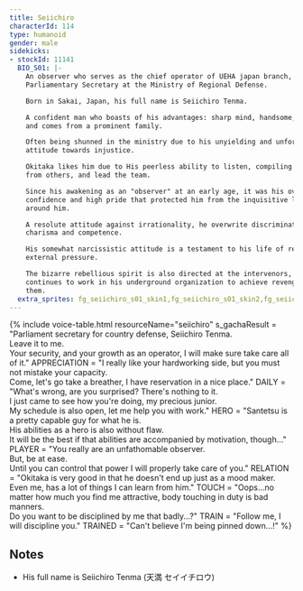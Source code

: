 ```yaml
---
title: Seiichiro
characterId: 114
type: humanoid
gender: male
sidekicks:
- stockId: 11141
  BIO_S01: |-
    An observer who serves as the chief operator of UEHA japan branch, also the
    Parliamentary Secretary at the Ministry of Regional Defense.

    Born in Sakai, Japan, his full name is Seiichiro Tenma.

    A confident man who boasts of his advantages: sharp mind, handsome, athletic,
    and comes from a prominent family.

    Often being shunned in the ministry due to his unyielding and unforgiving
    attitude towards injustice.

    Okitaka likes him due to His peerless ability to listen, compiling information
    from others, and lead the team.

    Since his awakening as an "observer" at an early age, it was his overwhelming
    confidence and high pride that protected him from the inquisitive looks of those
    around him.

    A resolute attitude against irrationality, he overwrite discrimination with his
    charisma and competence.

    His somewhat narcissistic attitude is a testament to his life of resisting
    external pressure.

    The bizarre rebellious spirit is also directed at the intervenors, and he
    continues to work in his underground organization to achieve revenge against
    them.
  extra_sprites: fg_seiichiro_s01_skin1,fg_seiichiro_s01_skin2,fg_seiichiro_s01_skin3,fg_seiichiro_s01_skin4
---
```


{% include voice-table.html resourceName="seiichiro"
s_gachaResult = "Parliament secretary for country defense, Seiichiro Tenma.<br>Leave it to me.<br>Your security, and your growth as an operator, I will make sure take care all of it."
APPRECIATION = "I really like your hardworking side, but you must not mistake your capacity.<br>Come, let's go take a breather, I have reservation in a nice place."
DAILY = "What's wrong, are you surprised? There's nothing to it.<br>I just came to see how you're doing, my precious junior.<br>My schedule is also open, let me help you with work."
HERO = "Santetsu is a pretty capable guy for what he is.<br>His abilities as a hero is also without flaw.<br>It will be the best if that abilities are accompanied by motivation, though…"
PLAYER = "You really are an unfathomable observer.<br>But, be at ease.<br> Until you can control that power I will properly take care of you."
RELATION = "Okitaka is very good in that he doesn't end up just as a mood maker.<br>Even me, has a lot of things I can learn from him."
TOUCH = "Oops…no matter how much you find me attractive, body touching in duty is bad manners.<br>Do you want to be disciplined by me that badly...?"
TRAIN = "Follow me, I will discipline you."
TRAINED = "Can't believe I'm being pinned down…!"
%}

## Notes
- His full name is Seiichiro Tenma (天満 セイイチロウ)
